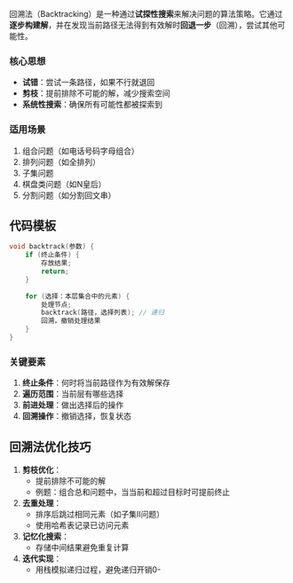 回溯法（Backtracking）是一种通过**试探性搜索**来解决问题的算法策略。它通过**逐步构建解**，并在发现当前路径无法得到有效解时**回退一步**（回溯），尝试其他可能性。

### 核心思想

- **试错**：尝试一条路径，如果不行就退回
- **剪枝**：提前排除不可能的解，减少搜索空间
- **系统性搜索**：确保所有可能性都被探索到

### 适用场景

1. 组合问题（如电话号码字母组合）
2. 排列问题（如全排列）
3. 子集问题
4. 棋盘类问题（如N皇后）
5. 分割问题（如分割回文串）

## 代码模板

```cpp
void backtrack(参数) {
    if (终止条件) {
        存放结果;
        return;
    }
    
    for (选择：本层集合中的元素) {
        处理节点;
        backtrack(路径，选择列表); // 递归
        回溯，撤销处理结果
    }
}
```

### 关键要素

1. **终止条件**：何时将当前路径作为有效解保存
2. **遍历范围**：当前层有哪些选择
3. **前进处理**：做出选择后的操作
4. **回溯操作**：撤销选择，恢复状态

## 回溯法优化技巧

1. **剪枝优化**：
    - 提前排除不可能的解
    - 例题：组合总和问题中，当当前和超过目标时可提前终止
2. **去重处理**：
    - 排序后跳过相同元素（如子集II问题）
    - 使用哈希表记录已访问元素
3. **记忆化搜索**：
    - 存储中间结果避免重复计算
4. **迭代实现**：
    - 用栈模拟递归过程，避免递归开销0-